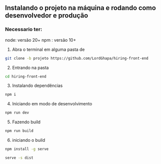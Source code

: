 ## Instalando o projeto na máquina e rodando como desenvolvedor e produção
### Necessario ter:
node: versão 20+
npm : versão 10+

1. Abra o terminal em alguma pasta de 
```bash
git clone -b projeto https://github.com/LordGhapa/hiring-front-end
```
2. Entrando na pasta
```bash
cd hiring-front-end
```
3. Instalando dependências
```bash
npm i
```
4. Iniciando em modo de desenvolvimento
```bash
npm run dev
```
5. Fazendo build
```bash
npm run build
```
6. iniciando o build
```bash
npm install -g serve
```
```bash
serve -s dist
```


